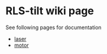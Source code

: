 # RLS-tilt wiki page

See following pages for documentation

- [laser](./RLS2P.md)
- [motor](./KollmorgenManual.md)